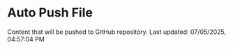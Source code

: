 # Auto Push File

Content that will be pushed to GitHub repository.
Last updated: 07/05/2025, 04:57:04 PM